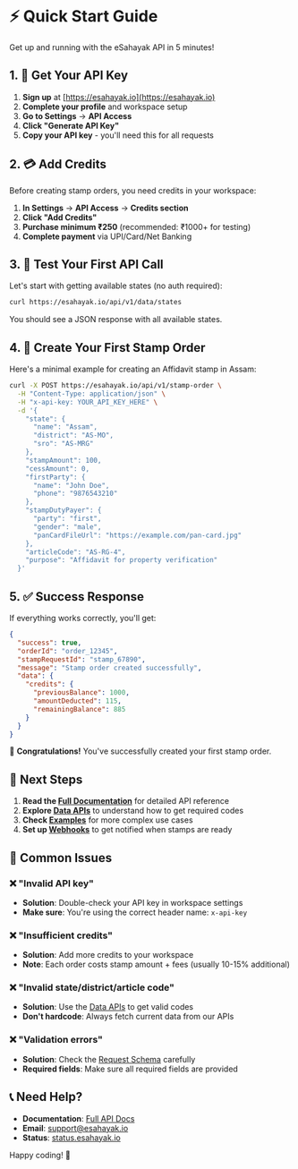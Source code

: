 # ⚡ Quick Start Guide

Get up and running with the eSahayak API in 5 minutes!

## 1. 🔑 Get Your API Key

1. **Sign up** at [https://esahayak.io](https://esahayak.io)
2. **Complete your profile** and workspace setup
3. **Go to Settings** → **API Access**
4. **Click "Generate API Key"**
5. **Copy your API key** - you'll need this for all requests

## 2. 💳 Add Credits

Before creating stamp orders, you need credits in your workspace:

1. **In Settings** → **API Access** → **Credits section**
2. **Click "Add Credits"**
3. **Purchase minimum ₹250** (recommended: ₹1000+ for testing)
4. **Complete payment** via UPI/Card/Net Banking

## 3. 🧪 Test Your First API Call

Let's start with getting available states (no auth required):

```bash
curl https://esahayak.io/api/v1/data/states
```

You should see a JSON response with all available states.

## 4. 🎯 Create Your First Stamp Order

Here's a minimal example for creating an Affidavit stamp in Assam:

```bash
curl -X POST https://esahayak.io/api/v1/stamp-order \
  -H "Content-Type: application/json" \
  -H "x-api-key: YOUR_API_KEY_HERE" \
  -d '{
    "state": {
      "name": "Assam",
      "district": "AS-MO",
      "sro": "AS-MRG"
    },
    "stampAmount": 100,
    "cessAmount": 0,
    "firstParty": {
      "name": "John Doe",
      "phone": "9876543210"
    },
    "stampDutyPayer": {
      "party": "first",
      "gender": "male",
      "panCardFileUrl": "https://example.com/pan-card.jpg"
    },
    "articleCode": "AS-RG-4",
    "purpose": "Affidavit for property verification"
  }'
```

## 5. ✅ Success Response

If everything works correctly, you'll get:

```json
{
  "success": true,
  "orderId": "order_12345",
  "stampRequestId": "stamp_67890",
  "message": "Stamp order created successfully",
  "data": {
    "credits": {
      "previousBalance": 1000,
      "amountDeducted": 115,
      "remainingBalance": 885
    }
  }
}
```

🎉 **Congratulations!** You've successfully created your first stamp order.

## 🔄 Next Steps

1. **Read the [Full Documentation](README.md)** for detailed API reference
2. **Explore [Data APIs](data-apis.md)** to understand how to get required codes
3. **Check [Examples](examples.md)** for more complex use cases
4. **Set up [Webhooks](webhooks.md)** to get notified when stamps are ready

## 🚨 Common Issues

### ❌ "Invalid API key"
- **Solution**: Double-check your API key in workspace settings
- **Make sure**: You're using the correct header name: `x-api-key`

### ❌ "Insufficient credits"
- **Solution**: Add more credits to your workspace
- **Note**: Each order costs stamp amount + fees (usually 10-15% additional)

### ❌ "Invalid state/district/article code"
- **Solution**: Use the [Data APIs](data-apis.md) to get valid codes
- **Don't hardcode**: Always fetch current data from our APIs

### ❌ "Validation errors"
- **Solution**: Check the [Request Schema](README.md#create-stamp-order) carefully
- **Required fields**: Make sure all required fields are provided

## 📞 Need Help?

- **Documentation**: [Full API Docs](README.md)
- **Email**: support@esahayak.io
- **Status**: [status.esahayak.io](https://status.esahayak.io)

Happy coding! 🚀
